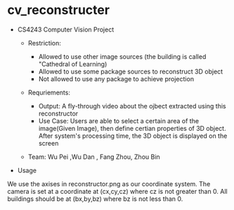 cv_reconstructer
================

- CS4243 Computer Vision Project
  - Restriction:
    - Allowed to use other image sources (the building is called "Cathedral of Learning)
    - Allowed to use some package sources to reconstruct 3D object
    - Not allowed to use any package to achieve projection 
  - Requriements:
    - Output: A fly-through video about the ojbect extracted using this reconstructor 
    - Use Case: Users are able to select a certain area of the image(Given Image), then define certian properties of 3D object. After system's processing time, the 3D object is displayed on the screen 
  
  - Team:  Wu Pei ,Wu Dan , Fang Zhou, Zhou Bin


- Usage 

We use the axises in reconstructor.png as our coordinate system.
The camera is set at a coordinate at (cx,cy,cz) where cz is not greater than 0. 
All buildings should be at (bx,by,bz) where bz is not less than 0. 